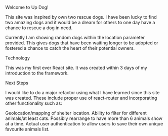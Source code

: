 Welcome to Up Dog!

This site was inspired by own two rescue dogs. I have been lucky to find two amazing dogs and it would be a dream for others to one day have a chance to rescue a dog in need. 

Currently I am showing random dogs within the location parameter provided. This gives dogs that have been waiting longer to be adopted or fostered a chance to catch the heart of their potential owners.

Technology

This was my first ever React site. It was created within 3 days of my introduction to the framework. 

Next Steps

I would like to do a major refactor using what I have learned since this site was created. These include proper use of react-router and incorporating other functionality such as:

Geolocation/mapping of shelter location.
Ability to filter for different animals/at least cats. 
Possibly rearrange to have more than 6 animals show at a time.
Actual user authentication to allow users to save their own unique favourite animals list.
